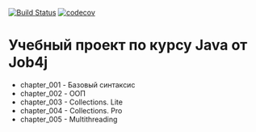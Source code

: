 [![Build Status](https://travis-ci.org/murrcha/kkaysheva.svg?branch=master)](https://travis-ci.org/murrcha/kkaysheva)
[![codecov](https://codecov.io/gh/murrcha/kkaysheva/branch/master/graph/badge.svg)](https://codecov.io/gh/murrcha/kkaysheva)

# Учебный проект по курсу Java от Job4j

* chapter_001 - Базовый синтаксис
* chapter_002 - ООП
* chapter_003 - Collections. Lite
* chapter_004 - Collections. Pro
* chapter_005 - Multithreading
